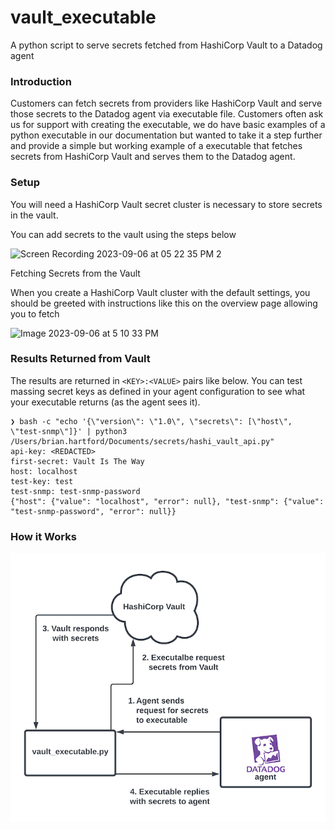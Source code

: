 # vault_executable
A python script to serve secrets fetched from HashiCorp Vault  to a Datadog agent

### Introduction

Customers can fetch secrets from providers like HashiCorp Vault and serve those secrets to the Datadog agent via executable file. Customers often ask us for support with creating the executable, we do have basic examples of a python executable in our documentation but wanted to take it a step further and provide a simple but working example of a executable that fetches secrets from HashiCorp Vault and serves them to the Datadog agent.

### Setup

You will need a HashiCorp Vault secret cluster is necessary to store secrets in the vault.



You can add secrets to the vault using the steps below

![Screen Recording 2023-09-06 at 05 22 35 PM 2](https://github.com/UTXOnly/vault_executable/assets/49233513/45ff1997-ff03-4570-9b53-4fabfd6e8a9c)






Fetching Secrets from the Vault

When you create a HashiCorp Vault cluster with the default settings, you should be greeted with instructions like this on the overview page allowing you to fetch 

![Image 2023-09-06 at 5 10 33 PM](https://github.com/UTXOnly/vault_executable/assets/49233513/ad6f6e17-14b3-4b18-8383-2167f1827857)



### Results Returned from Vault

The results are returned in `<KEY>:<VALUE>` pairs like below. You can test massing secret keys as defined in your agent configuration to see what your executable returns (as the agent sees it).
```
❯ bash -c "echo '{\"version\": \"1.0\", \"secrets\": [\"host\", \"test-snmp\"]}' | python3 /Users/brian.hartford/Documents/secrets/hashi_vault_api.py"
api-key: <REDACTED>
first-secret: Vault Is The Way
host: localhost
test-key: test
test-snmp: test-snmp-password
{"host": {"value": "localhost", "error": null}, "test-snmp": {"value": "test-snmp-password", "error": null}}
```

### How it Works

![Alt text](<vault executable.png>)
